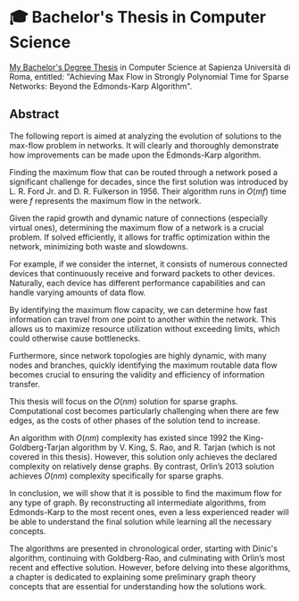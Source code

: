 # :mortar_board: Bachelor's Thesis in Computer Science

[My Bachelor's Degree Thesis](src\Thesis.pdf) in Computer Science at Sapienza Università di Roma, entitled:
"Achieving Max Flow in Strongly Polynomial Time for Sparse Networks: Beyond the Edmonds-Karp Algorithm".

## Abstract
The following report is aimed at analyzing the evolution of solutions to the max-flow problem in networks. It will clearly and thoroughly demonstrate how improvements can be made upon the Edmonds-Karp algorithm.

Finding the maximum flow that can be routed through a network posed a significant challenge for decades, since the first solution was introduced by L. R. Ford Jr. and D. R. Fulkerson in 1956. Their algorithm runs in $O(mf)$ time were $f$ represents the maximum flow in the network.

Given the rapid growth and dynamic nature of connections (especially virtual ones), determining the maximum flow of a network is a crucial problem. If solved efficiently, it allows for traffic optimization within the network, minimizing both waste and slowdowns.

For example, if we consider the internet, it consists of numerous connected devices that continuously receive and forward packets to other devices. Naturally, each device has different performance capabilities and can handle varying amounts of data flow.

By identifying the maximum flow capacity, we can determine how fast information can travel from one point to another within the network. This allows us to maximize resource utilization without exceeding limits, which could otherwise cause bottlenecks.

Furthermore, since network topologies are highly dynamic, with many nodes and branches, quickly identifying the maximum routable data flow becomes crucial to ensuring the validity and efficiency of information transfer.

This thesis will focus on the $O(nm)$ solution for sparse graphs. Computational cost becomes particularly challenging when there are few edges, as the costs of other phases of the solution tend to increase.

An algorithm with $O(nm)$ complexity has existed since 1992 the King-Goldberg-Tarjan algorithm by V. King, S. Rao, and R. Tarjan (which is not covered in this thesis). However, this solution only achieves the declared complexity on relatively dense graphs. By contrast, Orlin’s 2013 solution achieves $O(nm)$ complexity specifically for sparse graphs.

In conclusion, we will show that it is possible to find the maximum flow for any type of graph. By reconstructing all intermediate algorithms, from Edmonds-Karp to the most recent ones, even a less experienced reader will be able to understand the final solution while learning all the necessary concepts.

The algorithms are presented in chronological order, starting with Dinic's algorithm, continuing with Goldberg-Rao, and culminating with Orlin’s most recent and effective solution. However, before delving into these algorithms, a chapter is dedicated to explaining some preliminary graph theory concepts that are essential for understanding how the solutions work.
